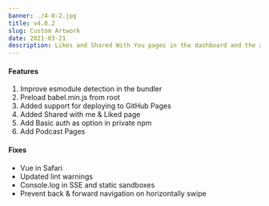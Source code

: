 ```yaml
---
banner: ./4-0-2.jpg
title: v4.0.2
slug: Custom Artwork
date: 2021-03-21
description: Likes and Shared With You pages in the dashboard and the ability to publish to GitHub Pages
---
```


#### Features

1. Improve esmodule detection in the bundler
2. Preload babel.min.js from root 
3. Added support for deploying to GitHub Pages
4. Added Shared with me & Liked page 
5. Add Basic auth as option in private npm 
6. Add Podcast Pages 



#### Fixes
- Vue in Safari 
- Updated lint warnings 
- Console.log in SSE and static sandboxes 
- Prevent back & forward navigation on horizontally swipe 
